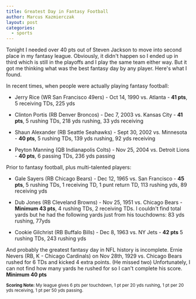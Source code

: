 ```yaml
---
title: Greatest Day in Fantasy Football
author: Marcus Kazmierczak
layout: post
categories:
  - sports
---
```


Tonight I needed over 40 pts out of Steven Jackson to move into second place in my fantasy league. Obviously, it didn't happen so I ended up in third which is still in the playoffs and I play the same team either way. But it got me thinking what was the best fantasy day by any player. Here's what I found.

In recent times, when people were actually playing fantasy football:

* Jerry Rice (WR San Francisco 49ers) - Oct 14, 1990 vs. Atlanta - <strong>41 pts</strong>, 5 receiving TDs, 225 yds

* Clinton Portis (RB Denver Broncos) - Dec 7, 2003 vs. Kansas City - <strong>41 pts</strong>, 5 rushing TDs, 218 yds rushing, 33 yds receiving

* Shaun Alexander (RB Seattle Seahawks) - Sept 30, 2002 vs. Minnesota - <strong>40 pts</strong>, 5 rushing TDs, 139 yds rushing, 92 yds receiving

* Peyton Manning (QB Indianapolis Colts) - Nov 25, 2004 vs. Detroit Lions - <strong>40 pts</strong>, 6 passing TDs, 236 yds passing

Prior to fantasy football, plus multi-talented players:

* Gale Sayers (RB Chicago Bears) - Dec 12, 1965 vs. San Francisco - <strong>45 pts</strong>, 5 rushing TDs, 1 receiving TD, 1 punt return TD, 113 rushing yds, 89 receiving yds

* Dub Jones (RB Cleveland Browns) - Nov 25, 1951 vs. Chicago Bears - <strong>Minimum 43 pts</strong>, 4 rushing TDs, 2 receiving TDs.  I couldn't find total yards but he had the following yards just from his touchdowns: 83 yds rushing, 77yds

* Cookie Gilchrist (RB Buffalo Bills) - Dec 8, 1963 vs. NY Jets - <strong>42 pts</strong>
5 rushing TDs, 243 rushing yds

And probably the greatest fantasy day in NFL history is incomplete. Ernie Nevers (RB, K - Chicago Cardinals) on Nov 28th, 1929 vs. Chicago Bears rushed for 6 TDs and kicked 4 extra points. (He missed two) Unfortunately, I can not find how many yards he rushed for so I can't complete his score. <strong>Minimum 40 pts</strong>

<div><small><strong>Scoring Note:</strong> My league gives 6 pts per touchdown, 1 pt per 20 yds rushing, 1 pt per 20 yds receiving, 1 pt per 50 yds passing. </small></div>
